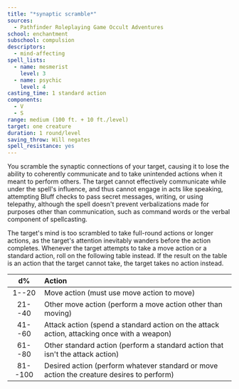```yaml
---
title: "*synaptic scramble*"
sources:
  - Pathfinder Roleplaying Game Occult Adventures
school: enchantment
subschool: compulsion
descriptors:
  - mind-affecting
spell_lists:
  - name: mesmerist
    level: 3
  - name: psychic
    level: 4
casting_time: 1 standard action
components:
  - V
  - S
range: medium (100 ft. + 10 ft./level)
target: one creature
duration: 1 round/level
saving_throw: Will negates
spell_resistance: yes
---
```


You scramble the synaptic connections of your target, causing it to lose the ability to coherently communicate and to take unintended actions when it meant to perform others. The target cannot effectively communicate while under the spell's influence, and thus cannot engage in acts like speaking, attempting Bluff checks to pass secret messages, writing, or using telepathy, although the spell doesn't prevent verbalizations made for purposes other than communication, such as command words or the verbal component of spellcasting.

The target's mind is too scrambled to take full-round actions or longer actions, as the target's attention inevitably wanders before the action completes. Whenever the target attempts to take a move action or a standard action, roll on the following table instead. If the result on the table is an action that the target cannot take, the target takes no action instead.

|   d%    | Action                                                                                     |
|:-------:|:-------------------------------------------------------------------------------------------|
|  1--20  | Move action (must use move action to move)                                                 |
| 21--40  | Other move action (perform a move action other than moving)                                |
| 41--60  | Attack action (spend a standard action on the attack action, attacking once with a weapon) |
| 61--80  | Other standard action (perform a standard action that isn't the attack action)             |
| 81--100 | Desired action (perform whatever standard or move action the creature desires to perform)  |
